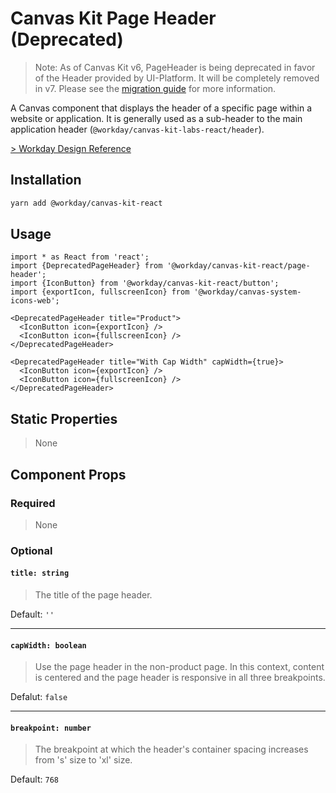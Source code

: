 # Canvas Kit Page Header (Deprecated)

> Note: As of Canvas Kit v6, PageHeader is being deprecated in favor of the Header provided by UI-Platform. It will be completely removed in v7. 
> Please see the [migration guide](https://workday.github.io/canvas-kit/?path=/story/welcome-migration-guides-v6-0--page) for more information.

A Canvas component that displays the header of a specific page within a website or application. It
is generally used as a sub-header to the main application header
(`@workday/canvas-kit-labs-react/header`).

[> Workday Design Reference](https://design.workday.com/components/navigation/headers)

## Installation

```sh
yarn add @workday/canvas-kit-react
```

## Usage

```tsx
import * as React from 'react';
import {DeprecatedPageHeader} from '@workday/canvas-kit-react/page-header';
import {IconButton} from '@workday/canvas-kit-react/button';
import {exportIcon, fullscreenIcon} from '@workday/canvas-system-icons-web';

<DeprecatedPageHeader title="Product">
  <IconButton icon={exportIcon} />
  <IconButton icon={fullscreenIcon} />
</DeprecatedPageHeader>

<DeprecatedPageHeader title="With Cap Width" capWidth={true}>
  <IconButton icon={exportIcon} />
  <IconButton icon={fullscreenIcon} />
</DeprecatedPageHeader>
```

## Static Properties

> None

## Component Props

### Required

> None

### Optional

#### `title: string`

> The title of the page header.

Default: `''`

---

#### `capWidth: boolean`

> Use the page header in the non-product page. In this context, content is centered and the page
> header is responsive in all three breakpoints.

Defalut: `false`

---

#### `breakpoint: number`

> The breakpoint at which the header's container spacing increases from 's' size to 'xl' size.

Default: `768`
